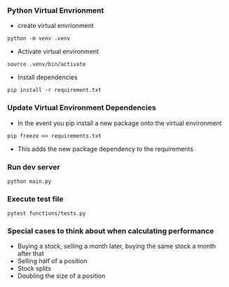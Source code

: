 ### Python Virtual Envrionment

- create virtual envrionment

```
python -m venv .venv
```

- Activate virtual environment

```
source .venv/bin/activate
```

- Install dependencies

```
pip install -r requirement.txt
```

### Update Virtual Environment Dependencies

- In the event you pip install a new package onto the virtual environment

```
pip freeze >> requirements.txt
```

- This adds the new package dependency to the requirements

### Run dev server

```
python main.py
```

### Execute test file

```
pytest functions/tests.py
```

### Special cases to think about when calculating performance

- Buying a stock, selling a month later, buying the same stock a month after that
- Selling half of a position
- Stock splits
- Doubling the size of a position
